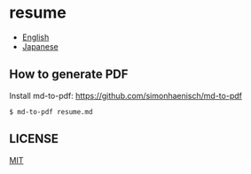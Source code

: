# resume

* [English](resume.md)
* [Japanese](resume-ja.md)

## How to generate PDF

Install md-to-pdf: https://github.com/simonhaenisch/md-to-pdf

```console
$ md-to-pdf resume.md
```

## LICENSE

[MIT](LICENSE)
